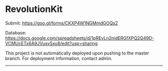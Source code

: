 # RevolutionKit

Submit: https://goo.gl/forms/CKXP4W1NGMmdGOQs2

Database: https://docs.google.com/spreadsheets/d/1pREvLn2nidERGfXPQ2Q49D-VCMUcETx6A9JVusv5xu8/edit?usp=sharing

This project is not automatically deployed upon pushing to the master branch. For deployment information, contact admin.

---

